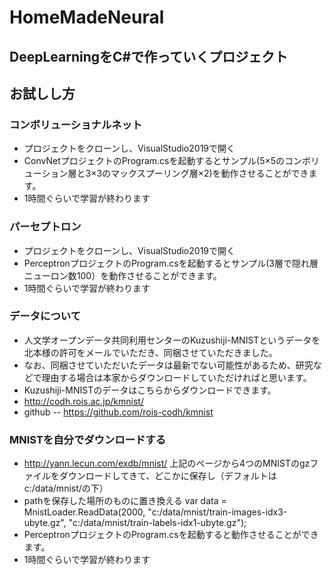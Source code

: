 # HomeMadeNeural

## DeepLearningをC#で作っていくプロジェクト

## お試しし方

### コンボリューショナルネット
+ プロジェクトをクローンし、VisualStudio2019で開く
+ ConvNetプロジェクトのProgram.csを起動するとサンプル(5×5のコンボリューション層と3×3のマックスプーリング層×2)を動作させることができます。
+ 1時間ぐらいで学習が終わります

### パーセプトロン
+ プロジェクトをクローンし、VisualStudio2019で開く
+ PerceptronプロジェクトのProgram.csを起動するとサンプル(3層で隠れ層ニューロン数100）を動作させることができます。
+ 1時間ぐらいで学習が終わります


### データについて
- 人文学オープンデータ共同利用センターのKuzushiji-MNISTというデータを北本様の許可をメールでいただき、同梱させていただきました。
- なお、同梱させていただいたデータは最新でない可能性があるため、研究などで理由する場合は本家からダウンロードしていただければと思います。
- Kuzushiji-MNISTのデータはこちらからダウンロードできます。
- http://codh.rois.ac.jp/kmnist/
- github
-- https://github.com/rois-codh/kmnist



### MNISTを自分でダウンロードする

+ http://yann.lecun.com/exdb/mnist/
上記のページから4つのMNISTのgzファイルをダウンロードしてきて、どこかに保存し（デフォルトはc:/data/mnist/の下）
+ pathを保存した場所のものに置き換える
var data = MnistLoader.ReadData(2000, "c:/data/mnist/train-images-idx3-ubyte.gz", "c:/data/mnist/train-labels-idx1-ubyte.gz");
+ PerceptronプロジェクトのProgram.csを起動すると動作させることができます。
+ 1時間ぐらいで学習が終わります
